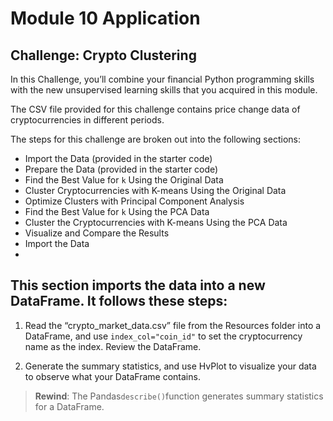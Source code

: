 # **Module 10 Application**
## **Challenge: Crypto Clustering**
In this Challenge, you’ll combine your financial Python programming skills with the new unsupervised learning skills that you acquired in this module.

The CSV file provided for this challenge contains price change data of cryptocurrencies in different periods.

The steps for this challenge are broken out into the following sections:

- Import the Data (provided in the starter code)
- Prepare the Data (provided in the starter code)
- Find the Best Value for ```k``` Using the Original Data
- Cluster Cryptocurrencies with K-means Using the Original Data
- Optimize Clusters with Principal Component Analysis
- Find the Best Value for ```k``` Using the PCA Data
- Cluster the Cryptocurrencies with K-means Using the PCA Data
- Visualize and Compare the Results
- Import the Data
- 
## **This section imports the data into a new DataFrame. It follows these steps:**

1. Read the “crypto_market_data.csv” file from the Resources folder into a DataFrame, and use ```index_col="coin_id"``` to set the cryptocurrency name as the index. Review the DataFrame.

2. Generate the summary statistics, and use HvPlot to visualize your data to observe what your DataFrame contains.

> **Rewind**: The Pandas```describe()```function generates summary statistics for a DataFrame.
